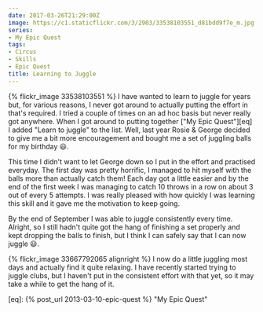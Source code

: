 ```yaml
---
date: 2017-03-26T21:29:00Z
image: https://c1.staticflickr.com/3/2903/33538103551_d81bdd9f7e_m.jpg
series:
- My Epic Quest
tags:
- Circus
- Skills
- Epic Quest
title: Learning to Juggle
---
```


{% flickr_image 33538103551 %}
I have wanted to learn to juggle for years but, for various reasons, I never got around
to actually putting the effort in that's required. I tried a couple of times on an ad hoc
basis but never really got anywhere. When I got around to putting together
["My Epic Quest"][eq] I added "Learn to juggle" to the list. Well, last year Rosie &
George decided to give me a bit more encouragement and bought me a set of juggling balls
for my birthday :smiley:.

This time I didn't want to let George down so I put in the effort and practised everyday.
The first day was pretty horrific, I managed to hit myself with the balls more than
actually catch them! Each day got a little easier and by the end of the first week I was
managing to catch 10 throws in a row on about 3 out of every 5 attempts. I was really
pleased with how quickly I was learning this skill and it gave me the motivation to keep
going.

By the end of September I was able to juggle consistently every time. Alright, so I still
hadn't quite got the hang of finishing a set properly and kept dropping the balls to
finish, but I think I can safely say that I can now juggle :smiley:. 

{% flickr_image 33667792065 alignright %}
I now do a little juggling most days and actually find it quite relaxing. I have recently
started trying to juggle clubs, but I haven't put in the consistent effort with that yet,
so it may take a while to get the hang of it.


[eq]: {% post_url 2013-03-10-epic-quest %} "My Epic Quest"
